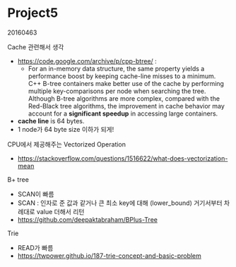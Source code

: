 # Project5

20160463



Cache 관련해서 생각

- https://code.google.com/archive/p/cpp-btree/ : 
  - For an in-memory data structure, the same property yields a performance boost by keeping cache-line misses to a minimum. C++ B-tree containers make better use of the cache by performing multiple key-comparisons per node when searching the tree. Although B-tree algorithms are more complex, compared with the Red-Black tree algorithms, the improvement in cache behavior may account for a **significant speedup** in accessing large containers.
- **cache line** is 64 bytes.
- 1 node가 64 byte size 이하가 되게!



CPU에서 제공해주는 Vectorized Operation

- https://stackoverflow.com/questions/1516622/what-does-vectorization-mean



B+ tree

- SCAN이 빠름
- SCAN : 인자로 준 값과 같거나 큰 최소 key에 대해 (lower_bound) 거기서부터 차례대로 value 더해서 리턴
- https://github.com/deepaktabraham/BPlus-Tree



Trie

- READ가 빠름
- https://twpower.github.io/187-trie-concept-and-basic-problem

